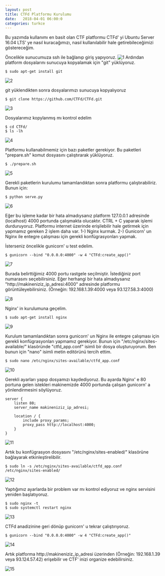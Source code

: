 ```yaml
---
layout: post
title: CTFd Platformu Kurulumu
date:   2018-04-01 06:00:0
categories: turkce
---
```


Bu yazımda kullanımı en basit olan CTF platformu CTFd' yi Ubuntu Server 16.04 LTS' ye nasıl kuracağımızı, nasıl kullanılabilir hale getirebileceğimizi göstereceğim.

Öncelikle sunucumuza ssh ile bağlanıp giriş yapıyoruz. 
<img src="/assets/1-giris.PNG" alt="1"/>
Ardından platform dosyalarını sunucuya kopyalamak için "git" yüklüyoruz.

```shell
$ sudo apt-get install git
```

<img src="/assets/2-git-install.PNG" alt="2"/>

git yüklendikten sonra dosyalarımızı sunucuya kopyalıyoruz

```shell
$ git clone https://github.com/CTFd/CTFd.git
```

<img src="/assets/3-git-clone.PNG" alt="3"/>

Dosyalarımız kopylanmış mı kontrol edelim
```shell
$ cd CTFd/
$ ls -lh
```

<img src="/assets/4-klasor-icerigi.PNG" alt="4"/>

Platformu kullanabilmemiz için bazı paketler gerekiyor. Bu paketleri "prepare.sh" komut dosyasını çalıştırarak yüklüyoruz.

```shell
$ ./prepare.sh
```

<img src="/assets/5-kurulum.PNG" alt="5"/>

Gerekli paketlerin kurulumu tamamlandıktan sonra platformu çalıştırabiliriz. Bunun için:

```shell
$ python serve.py
```

<img src="/assets/6-local.PNG" alt="6"/>

Eğer bu işleme kadar bir hata almadıysanız platform 127.0.0.1 adresinde (localhost) 4000 portunda çalışmakta olucaktır. CTRL + C yaparak işlemi durduruyoruz. 
Platformu internet üzerinde erişilebilir hale getirmek için yapmamız gereken 2 işlem daha var. 
1-) Nginx kurmak.
2-) Gunicorn' un Nginx ile entegre çalışması için gerekli konfügrasyonları yapmak.

İsterseniz öncelikle gunicorn' u test edelim. 

```shell
$ gunicorn --bind "0.0.0.0:4000" -w 4 "CTFd:create_app()"
```

<img src="/assets/7-gunicorn.PNG" alt="7"/>

Burada belirttiğimiz 4000 portu rastgele seçilmiştir. İstediğiniz port numarasını seçebilirsiniz.
Eğer herhangi bir hata almadıysanız "http://makineniziz_ip_adresi:4000" adresinde platformu görüntüleyebilirsiniz. (Örneğin: 192.168.1.39:4000 veya 93.127.58.3:4000)

<img src="/assets/8-setup-page.PNG" alt="8"/>

Nginx' in kurulumuna geçelim. 

```shell
$ sudo apt-get install nginx
```

<img src="/assets/9-nginx-install.PNG" alt="9"/>

Kurulum tamamlandıktan sonra gunicorn' un Nginx ile entegre çalışması için gerekli konfügrasyonları yapmamız gerekiyor.
Bunun için "/etc/nginx/sites-available/" klasöründe "ctfd_app.conf" isimli bir dosya oluşturuyorum. Ben bunun için "nano" isimli metin editörünü tercih ettim. 

```shell
$ sudo nano /etc/nginx/sites-available/ctfd_app.conf
```

<img src="/assets/10-nginx-conf.PNG" alt="10"/>

Gerekli ayarları yapıp dosyamızı kaydediyoruz. Bu ayarda Nginx' e 80 portuna gelen istekleri makinemizde 4000 portunda çalışan gunicorn' a yönlendirmesini söylüyoruz.

```nginx
server {
	listen 80;
	server_name makineniziz_ip_adresi;
	
	location / {
		include proxy_params;
		proxy_pass http://localhost:4000;
	}
}
```

<img src="/assets/11-nginx-conf.PNG" alt="11"/>

Artık bu konfügrasyon dosyasını "/etc/nginx/sites-enabled/" klasörüne bağlayarak etkinleştirelibilir.

```shell
$ sudo ln -s /etc/nginx/sites-available/ctfd_app.conf /etc/nginx/sites-enabled/
```

<img src="/assets/12-nginx-symlink.PNG" alt="12"/>

Yaptığımız ayarlarda bir problem var mı kontrol ediyoruz ve nginx servisini yeniden başlatıyoruz.

```shell
$ sudo nginx -t
$ sudo systemctl restart nginx
```

<img src="/assets/13-nginx-test.PNG" alt="13"/>

CTFd anadizinine geri dönüp gunicorn' u tekrar çalıştırıyoruz.

```shell
$ gunicorn --bind "0.0.0.0:4000" -w 4 "CTFd:create_app()"
```

<img src="/assets/14-gunicorn-start.PNG" alt="14"/>

Artık platforma http://makineniziz_ip_adresi üzerinden (Örneğin: 192.168.1.39 veya 93.124.57.42) erişebilir ve CTF' inizi organize edebilirsiniz.

<img src="/assets/15-finish.PNG" alt="15"/>
